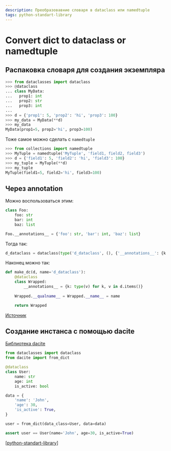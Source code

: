 ```yaml
---
description: Преобразовавние словаря в dataclass или namedtuple
tags: python-standart-library
---
```

# Convert dict to dataclass or namedtuple

## Распаковка словаря для создания экземпляра

```python
>>> from dataclasses import dataclass
>>> @dataclass
... class MyData:
...   prop1: int
...   prop2: str
...   prop3: int
...
>>> d = {'prop1': 5, 'prop2': 'hi', 'prop3': 100}
>>> my_data = MyData(**d)
>>> my_data
MyData(prop1=5, prop2='hi', prop3=100)
```

Тоже самое можно сделать с `namedtuple`

```python
>>> from collections import namedtuple
>>> MyTuple = namedtuple('MyTuple', 'field1, field2, field3')
>>> d = {'field1': 5, 'field2': 'hi', 'field3': 100}
>>> my_tuple = MyTuple(**d)
>>> my_tuple
MyTuple(field1=5, field2='hi', field3=100)
```

## Через __annotation__

Можно воспользоваться этим:

```python
class Foo:
    foo: str
    bar: int
    baz: list

Foo.__annotations__ = {'foo': str, 'bar': int, 'baz': list}
```

Тогда так:

```python
d_dataclass = dataclass(type('d_dataclass', (), {'__annotations__': {k: type(v) for k, v in d.items()}}))
```

Наконец можно так:

```python
def make_dc(d, name='d_dataclass'):
    @dataclass
    class Wrapped:
        __annotations__ = {k: type(v) for k, v in d.items()}
        
    Wrapped.__qualname__ = Wrapped.__name__ = name

    return Wrapped
```

[Источник](https://www.reddit.com/r/learnpython/comments/9h74no/convert_dict_to_dataclass/)

## Создание инстанса с помощью dacite

[Библиотека dacite](https://github.com/konradhalas/dacite)

```python
from dataclasses import dataclass
from dacite import from_dict

@dataclass
class User:
    name: str
    age: int
    is_active: bool

data = {
    'name': 'John',
    'age': 30,
    'is_active': True,
}

user = from_dict(data_class=User, data=data)

assert user == User(name='John', age=30, is_active=True)
```

[[python-standart-library]]

[//begin]: # "Autogenerated link references for markdown compatibility"
[python-standart-library]: ../lists/python-standart-library "Стандартная библиотека python - список заметок"
[//end]: # "Autogenerated link references"